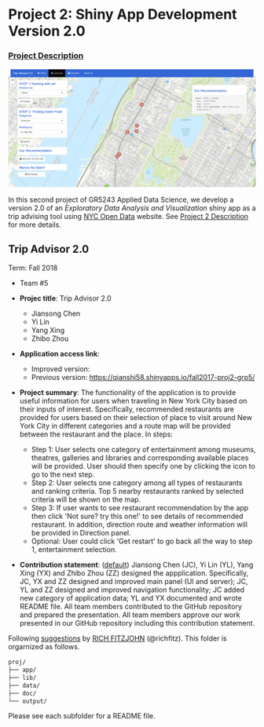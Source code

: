 # Project 2: Shiny App Development Version 2.0

### [Project Description](doc/project2_desc.md)

![screenshot](doc/Screenshot3.png)

In this second project of GR5243 Applied Data Science, we develop a version 2.0 of an *Exploratory Data Analysis and Visualization* shiny app as a trip advising tool using [NYC Open Data](https://opendata.cityofnewyork.us/)  website. See [Project 2 Description](doc/project2_desc.md) for more details.  


## Trip Advisor 2.0
Term: Fall 2018

+ Team #5
+ **Projec title**: Trip Advisor 2.0
	+ Jiansong Chen
	+ Yi Lin
	+ Yang Xing
	+ Zhibo Zhou
	
+ **Application access link**: 
	+ Improved version: 
	+ Previous version: https://qianshi58.shinyapps.io/fall2017-proj2-grp5/

+ **Project summary**: The functionality of the application is to provide useful information for users when traveling in New York City based on their inputs of interest. Specifically, recommended restaurants are provided for users based on their selection of place to visit around New York City in different categories and a route map will be provided between the restaurant and the place. In steps:
	+ Step 1: User selects one category of entertainment among museums, theatres, galleries and libraries and corresponding available places will be provided. User should then specify one by clicking the icon to go to the next step. 
	+ Step 2: User selects one category among all types of restaurants and ranking criteria. Top 5 nearby restaurants ranked by selected criteria will be shown on the map.
	+ Step 3: If user wants to see restaurant recommendation by the app then click 'Not sure? try this one!' to see details of recommended restaurant. In addition, direction route and weather information will be provided in Direction panel.
	+ Optional: User could click 'Get restart' to go back all the way to step 1, entertainment selection.

+ **Contribution statement**: ([default](doc/a_note_on_contributions.md)) Jiansong Chen (JC), Yi Lin (YL), Yang Xing (YX) and Zhibo Zhou (ZZ) designed the appplication. Specifically, JC, YX and ZZ designed and improved main panel (UI and server); JC, YL and ZZ designed and improved navigation functionality; JC added new category of application data; YL and YX documented and wrote README file. All team members contributed to the GitHub repository and prepared the presentation. All team members approve our work presented in our GitHub repository including this contribution statement. 
	
Following [suggestions](http://nicercode.github.io/blog/2013-04-05-projects/) by [RICH FITZJOHN](http://nicercode.github.io/about/#Team) (@richfitz). This folder is orgarnized as follows.

```
proj/
├── app/
├── lib/
├── data/
├── doc/
└── output/
```

Please see each subfolder for a README file.

